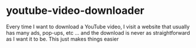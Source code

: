 # youtube-video-downloader

Every time I want to download a YouTube video, I visit a website that usually has many ads, pop-ups, etc ... and the download is never as straightforward as I want it to be. This just makes things easier
